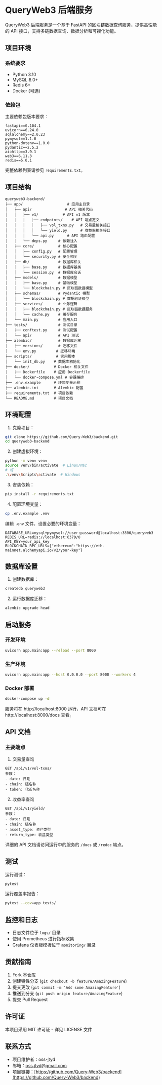 # QueryWeb3 后端服务

QueryWeb3 后端服务是一个基于 FastAPI 的区块链数据查询服务，提供高性能的 API 接口，支持多链数据查询、数据分析和可视化功能。

## 项目环境

### 系统要求
- Python 3.10
- MySQL 8.0+
- Redis 6+
- Docker (可选)

### 依赖包
主要依赖包版本要求：
```
fastapi==0.104.1
uvicorn==0.24.0
sqlalchemy==2.0.23
pymysql==1.1.0
python-dotenv==1.0.0
pydantic==2.5.2
aiohttp==3.9.1
web3==6.11.3
redis==5.0.1
```

完整依赖列表请参见 `requirements.txt`。

## 项目结构

```
queryweb3-backend/
├── app/                    # 应用主目录
│   ├── api/               # API 相关代码
│   │   ├── v1/           # API v1 版本
│   │   │   ├── endpoints/    # API 端点定义
│   │   │   │   ├── vol_txns.py   # 交易量相关接口
│   │   │   │   └── yield.py      # 收益率相关接口
│   │   │   └── api.py      # API 路由配置
│   │   └── deps.py     # 依赖注入
│   ├── core/           # 核心配置
│   │   ├── config.py   # 配置管理
│   │   └── security.py # 安全相关
│   ├── db/             # 数据库相关
│   │   ├── base.py     # 数据库基类
│   │   └── session.py  # 数据库会话
│   ├── models/         # 数据模型
│   │   ├── base.py     # 基础模型
│   │   └── blockchain.py # 区块链数据模型
│   ├── schemas/        # Pydantic 模型
│   │   └── blockchain.py # 数据验证模型
│   ├── services/       # 业务逻辑
│   │   ├── blockchain.py # 区块链数据服务
│   │   └── cache.py    # 缓存服务
│   └── main.py         # 应用入口
├── tests/              # 测试目录
│   ├── conftest.py     # 测试配置
│   └── api/            # API 测试
├── alembic/            # 数据库迁移
│   ├── versions/       # 迁移文件
│   └── env.py         # 迁移环境
├── scripts/           # 实用脚本
│   └── init_db.py    # 数据库初始化
├── docker/           # Docker 相关文件
│   ├── Dockerfile    # 应用 Dockerfile
│   └── docker-compose.yml # 容器编排
├── .env.example      # 环境变量示例
├── alembic.ini       # Alembic 配置
├── requirements.txt  # 项目依赖
└── README.md         # 项目文档
```

## 环境配置

1. 克隆项目：
```bash
git clone https://github.com/Query-Web3/backend.git
cd queryweb3-backend
```

2. 创建虚拟环境：
```bash
python -m venv venv
source venv/bin/activate  # Linux/Mac
# 或
.\venv\Scripts\activate  # Windows
```

3. 安装依赖：
```bash
pip install -r requirements.txt
```

4. 配置环境变量：
```bash
cp .env.example .env
```
编辑 `.env` 文件，设置必要的环境变量：
```env
DATABASE_URL=mysql+pymysql://user:password@localhost:3306/queryweb3
REDIS_URL=redis://localhost:6379/0
API_KEY=your_api_key
BLOCKCHAIN_RPC_URLS={"ethereum":"https://eth-mainnet.alchemyapi.io/v2/your-key"}
```

## 数据库设置

1. 创建数据库：
```bash
createdb queryweb3
```

2. 运行数据库迁移：
```bash
alembic upgrade head
```

## 启动服务

### 开发环境
```bash
uvicorn app.main:app --reload --port 8000
```

### 生产环境
```bash
uvicorn app.main:app --host 0.0.0.0 --port 8000 --workers 4
```

### Docker 部署
```bash
docker-compose up -d
```

服务将在 http://localhost:8000 运行，API 文档可在 http://localhost:8000/docs 查看。

## API 文档

### 主要端点

1. 交易量查询
```
GET /api/v1/vol-txns/
参数：
- date: 日期
- chain: 链名称
- token: 代币名称
```

2. 收益率查询
```
GET /api/v1/yield/
参数：
- date: 日期
- chain: 链名称
- asset_type: 资产类型
- return_type: 收益类型
```

详细的 API 文档请访问运行中的服务的 `/docs` 或 `/redoc` 端点。

## 测试

运行测试：
```bash
pytest
```

运行覆盖率报告：
```bash
pytest --cov=app tests/
```

## 监控和日志

- 日志文件位于 `logs/` 目录
- 使用 Prometheus 进行指标收集
- Grafana 仪表板模板位于 `monitoring/` 目录

## 贡献指南

1. Fork 本仓库
2. 创建特性分支 (`git checkout -b feature/AmazingFeature`)
3. 提交更改 (`git commit -m 'Add some AmazingFeature'`)
4. 推送到分支 (`git push origin feature/AmazingFeature`)
5. 提交 Pull Request

## 许可证

本项目采用 MIT 许可证 - 详见 LICENSE 文件

## 联系方式

- 项目维护者：oss-jtyd
- 邮箱：oss.jtyd@gmail.com
- 项目链接：[https://github.com/Query-Web3/backend](https://github.com/Query-Web3/backend)